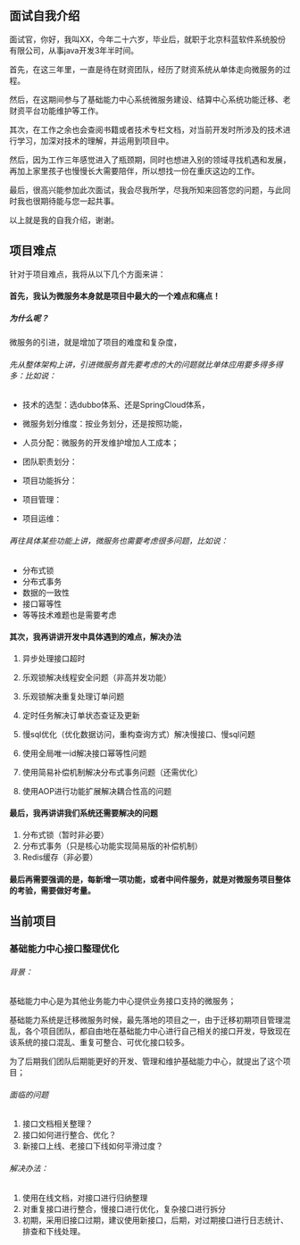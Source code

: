 ## 面试自我介绍



面试官，你好，我叫XX，今年二十六岁，毕业后，就职于北京科蓝软件系统股份有限公司，从事java开发3年半时间。

首先，在这三年里，一直是待在财资团队，经历了财资系统从单体走向微服务的过程。

然后，在这期间参与了基础能力中心系统微服务建设、结算中心系统功能迁移、老财资平台功能维护等工作。

其次，在工作之余也会查阅书籍或者技术专栏文档，对当前开发时所涉及的技术进行学习，加深对技术的理解，并运用到项目中。

然后，因为工作三年感觉进入了瓶颈期，同时也想进入别的领域寻找机遇和发展，再加上家里孩子也慢慢长大需要陪伴，所以想找一份在重庆这边的工作。

最后，很高兴能参加此次面试，我会尽我所学，尽我所知来回答您的问题，与此同时我也很期待能与您一起共事。

以上就是我的自我介绍，谢谢。



## 项目难点

针对于项目难点，我将从以下几个方面来讲：

#### 首先，我认为微服务本身就是项目中最大的一个难点和痛点！

##### 为什么呢？

微服务的引进，就是增加了项目的难度和复杂度，

###### 先从整体架构上讲，引进微服务首先要考虑的大的问题就比单体应用要多得多得多：比如说：

- 技术的选型：选dubbo体系、还是SpringCloud体系，

- 微服务划分维度：按业务划分，还是按照功能，

- 人员分配：微服务的开发维护增加人工成本；

- 团队职责划分：

- 项目功能拆分：

- 项目管理：

- 项目运维：


###### 再往具体某些功能上讲，微服务也需要考虑很多问题，比如说：

- 分布式锁
- 分布式事务
- 数据的一致性
- 接口幂等性
- 等等技术难题也是需要考虑


#### 其次，我再讲讲开发中具体遇到的难点，解决办法

1. 异步处理接口超时

2. 乐观锁解决线程安全问题（非高并发功能）

3. 乐观锁解决重复处理订单问题

4. 定时任务解决订单状态查证及更新

5. 慢sql优化（优化数据访问，重构查询方式）解决慢接口、慢sql问题

6. 使用全局唯一id解决接口幂等性问题

7. 使用简易补偿机制解决分布式事务问题（还需优化）

8. 使用AOP进行功能扩展解决耦合性高的问题


#### 最后，我再讲讲我们系统还需要解决的问题

1. 分布式锁（暂时非必要）
2. 分布式事务（只是核心功能实现简易版的补偿机制）
3. Redis缓存（非必要）

#### 最后再需要强调的是，每新增一项功能，或者中间件服务，就是对微服务项目整体的考验，需要做好考量。





## 当前项目

### 基础能力中心接口整理优化

###### 背景：

基础能力中心是为其他业务能力中心提供业务接口支持的微服务；

基础能力系统是迁移微服务时候，最先落地的项目之一，由于迁移初期项目管理混乱，各个项目团队，都自由地在基础能力中心进行自己相关的接口开发，导致现在该系统的接口混乱、重复可整合、可优化接口较多。

为了后期我们团队后期能更好的开发、管理和维护基础能力中心，就提出了这个项目；

###### 面临的问题

1. 接口文档相关整理？
2. 接口如何进行整合、优化？
3. 新接口上线、老接口下线如何平滑过度？

###### 解决办法：

1. 使用在线文档，对接口进行归纳整理
2. 对重复接口进行整合，慢接口进行优化，复杂接口进行拆分
3. 初期，采用旧接口过期，建议使用新接口，后期，对过期接口进行日志统计、排查和下线处理。


